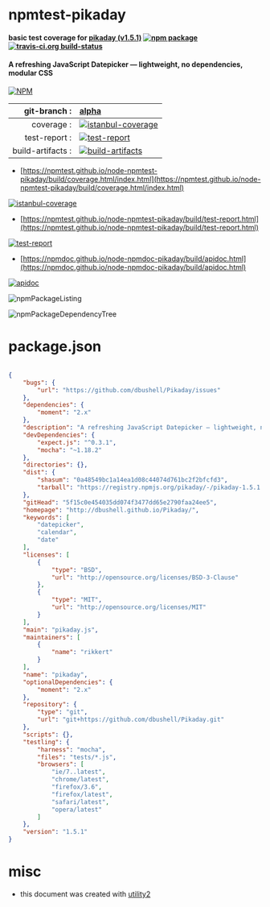 # npmtest-pikaday

#### basic test coverage for  [pikaday (v1.5.1)](http://dbushell.github.io/Pikaday/)  [![npm package](https://img.shields.io/npm/v/npmtest-pikaday.svg?style=flat-square)](https://www.npmjs.org/package/npmtest-pikaday) [![travis-ci.org build-status](https://api.travis-ci.org/npmtest/node-npmtest-pikaday.svg)](https://travis-ci.org/npmtest/node-npmtest-pikaday)

#### A refreshing JavaScript Datepicker — lightweight, no dependencies, modular CSS

[![NPM](https://nodei.co/npm/pikaday.png?downloads=true&downloadRank=true&stars=true)](https://www.npmjs.com/package/pikaday)

| git-branch : | [alpha](https://github.com/npmtest/node-npmtest-pikaday/tree/alpha)|
|--:|:--|
| coverage : | [![istanbul-coverage](https://npmtest.github.io/node-npmtest-pikaday/build/coverage.badge.svg)](https://npmtest.github.io/node-npmtest-pikaday/build/coverage.html/index.html)|
| test-report : | [![test-report](https://npmtest.github.io/node-npmtest-pikaday/build/test-report.badge.svg)](https://npmtest.github.io/node-npmtest-pikaday/build/test-report.html)|
| build-artifacts : | [![build-artifacts](https://npmtest.github.io/node-npmtest-pikaday/glyphicons_144_folder_open.png)](https://github.com/npmtest/node-npmtest-pikaday/tree/gh-pages/build)|

- [https://npmtest.github.io/node-npmtest-pikaday/build/coverage.html/index.html](https://npmtest.github.io/node-npmtest-pikaday/build/coverage.html/index.html)

[![istanbul-coverage](https://npmtest.github.io/node-npmtest-pikaday/build/screenCapture.buildCi.browser.%252Ftmp%252Fbuild%252Fcoverage.lib.html.png)](https://npmtest.github.io/node-npmtest-pikaday/build/coverage.html/index.html)

- [https://npmtest.github.io/node-npmtest-pikaday/build/test-report.html](https://npmtest.github.io/node-npmtest-pikaday/build/test-report.html)

[![test-report](https://npmtest.github.io/node-npmtest-pikaday/build/screenCapture.buildCi.browser.%252Ftmp%252Fbuild%252Ftest-report.html.png)](https://npmtest.github.io/node-npmtest-pikaday/build/test-report.html)

- [https://npmdoc.github.io/node-npmdoc-pikaday/build/apidoc.html](https://npmdoc.github.io/node-npmdoc-pikaday/build/apidoc.html)

[![apidoc](https://npmdoc.github.io/node-npmdoc-pikaday/build/screenCapture.buildCi.browser.%252Ftmp%252Fbuild%252Fapidoc.html.png)](https://npmdoc.github.io/node-npmdoc-pikaday/build/apidoc.html)

![npmPackageListing](https://npmtest.github.io/node-npmtest-pikaday/build/screenCapture.npmPackageListing.svg)

![npmPackageDependencyTree](https://npmtest.github.io/node-npmtest-pikaday/build/screenCapture.npmPackageDependencyTree.svg)



# package.json

```json

{
    "bugs": {
        "url": "https://github.com/dbushell/Pikaday/issues"
    },
    "dependencies": {
        "moment": "2.x"
    },
    "description": "A refreshing JavaScript Datepicker — lightweight, no dependencies, modular CSS",
    "devDependencies": {
        "expect.js": "^0.3.1",
        "mocha": "~1.18.2"
    },
    "directories": {},
    "dist": {
        "shasum": "0a48549bc1a14ea1d08c44074d761bc2f2bfcfd3",
        "tarball": "https://registry.npmjs.org/pikaday/-/pikaday-1.5.1.tgz"
    },
    "gitHead": "5f15c0e454035dd074f3477dd65e2790faa24ee5",
    "homepage": "http://dbushell.github.io/Pikaday/",
    "keywords": [
        "datepicker",
        "calendar",
        "date"
    ],
    "licenses": [
        {
            "type": "BSD",
            "url": "http://opensource.org/licenses/BSD-3-Clause"
        },
        {
            "type": "MIT",
            "url": "http://opensource.org/licenses/MIT"
        }
    ],
    "main": "pikaday.js",
    "maintainers": [
        {
            "name": "rikkert"
        }
    ],
    "name": "pikaday",
    "optionalDependencies": {
        "moment": "2.x"
    },
    "repository": {
        "type": "git",
        "url": "git+https://github.com/dbushell/Pikaday.git"
    },
    "scripts": {},
    "testling": {
        "harness": "mocha",
        "files": "tests/*.js",
        "browsers": [
            "ie/7..latest",
            "chrome/latest",
            "firefox/3.6",
            "firefox/latest",
            "safari/latest",
            "opera/latest"
        ]
    },
    "version": "1.5.1"
}
```



# misc
- this document was created with [utility2](https://github.com/kaizhu256/node-utility2)
